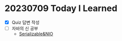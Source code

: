 # 20230709 Today I Learned
- [X] Quiz 답변 작성
- [ ] 자바의 신 공부
    * [Serializable&NIO](../Java/serializable_Nio.md)